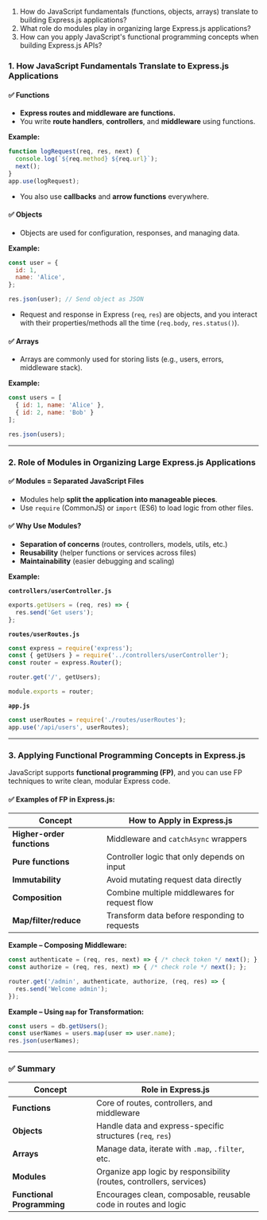 1. How do JavaScript fundamentals (functions, objects, arrays) translate to building Express.js applications?
2. What role do modules play in organizing large Express.js applications?
3. How can you apply JavaScript's functional programming concepts when building Express.js APIs?



### **1. How JavaScript Fundamentals Translate to Express.js Applications**

#### ✅ **Functions**

* **Express routes and middleware are functions.**
* You write **route handlers**, **controllers**, and **middleware** using functions.

**Example:**

```js
function logRequest(req, res, next) {
  console.log(`${req.method} ${req.url}`);
  next();
}
app.use(logRequest);
```

* You also use **callbacks** and **arrow functions** everywhere.

#### ✅ **Objects**

* Objects are used for configuration, responses, and managing data.

**Example:**

```js
const user = {
  id: 1,
  name: 'Alice',
};

res.json(user); // Send object as JSON
```

* Request and response in Express (`req`, `res`) are objects, and you interact with their properties/methods all the time (`req.body`, `res.status()`).

#### ✅ **Arrays**

* Arrays are commonly used for storing lists (e.g., users, errors, middleware stack).

**Example:**

```js
const users = [
  { id: 1, name: 'Alice' },
  { id: 2, name: 'Bob' }
];

res.json(users);
```

---

### **2. Role of Modules in Organizing Large Express.js Applications**

#### ✅ **Modules = Separated JavaScript Files**

* Modules help **split the application into manageable pieces**.
* Use `require` (CommonJS) or `import` (ES6) to load logic from other files.

#### ✅ **Why Use Modules?**

* **Separation of concerns** (routes, controllers, models, utils, etc.)
* **Reusability** (helper functions or services across files)
* **Maintainability** (easier debugging and scaling)

**Example:**

**`controllers/userController.js`**

```js
exports.getUsers = (req, res) => {
  res.send('Get users');
};
```

**`routes/userRoutes.js`**

```js
const express = require('express');
const { getUsers } = require('../controllers/userController');
const router = express.Router();

router.get('/', getUsers);

module.exports = router;
```

**`app.js`**

```js
const userRoutes = require('./routes/userRoutes');
app.use('/api/users', userRoutes);
```

---

### **3. Applying Functional Programming Concepts in Express.js**

JavaScript supports **functional programming (FP)**, and you can use FP techniques to write clean, modular Express code.

#### ✅ **Examples of FP in Express.js:**

| Concept                    | How to Apply in Express.js                    |
| -------------------------- | --------------------------------------------- |
| **Higher-order functions** | Middleware and `catchAsync` wrappers          |
| **Pure functions**         | Controller logic that only depends on input   |
| **Immutability**           | Avoid mutating request data directly          |
| **Composition**            | Combine multiple middlewares for request flow |
| **Map/filter/reduce**      | Transform data before responding to requests  |

**Example – Composing Middleware:**

```js
const authenticate = (req, res, next) => { /* check token */ next(); };
const authorize = (req, res, next) => { /* check role */ next(); };

router.get('/admin', authenticate, authorize, (req, res) => {
  res.send('Welcome admin');
});
```

**Example – Using `map` for Transformation:**

```js
const users = db.getUsers();
const userNames = users.map(user => user.name);
res.json(userNames);
```

---

### ✅ Summary

| Concept                    | Role in Express.js                                                   |
| -------------------------- | -------------------------------------------------------------------- |
| **Functions**              | Core of routes, controllers, and middleware                          |
| **Objects**                | Handle data and express-specific structures (`req`, `res`)           |
| **Arrays**                 | Manage data, iterate with `.map`, `.filter`, etc.                    |
| **Modules**                | Organize app logic by responsibility (routes, controllers, services) |
| **Functional Programming** | Encourages clean, composable, reusable code in routes and logic      |


